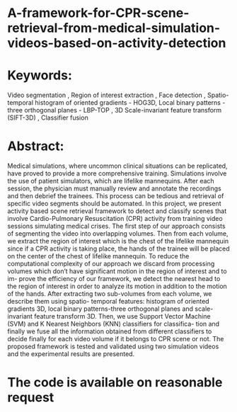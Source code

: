# A-framework-for-CPR-scene-retrieval-from-medical-simulation-videos-based-on-activity-detection

# Keywords:
Video segmentation , Region of interest extraction , Face detection , Spatio-temporal histogram of oriented gradients - HOG3D, Local binary patterns - three orthogonal planes - LBP-TOP , 3D Scale-invariant feature transform (SIFT-3D) , Classifier fusion

# Abstract:
Medical simulations, where uncommon clinical situations can be replicated, have
proved to provide a more comprehensive training. Simulations involve the use of
patient simulators, which are lifelike mannequins. After each session, the physician
must manually review and annotate the recordings and then debrief the trainees.
This process can be tedious and retrieval of specific video segments should be automated.
In this project, we present activity based scene retrieval framework to detect and
classify scenes that involve Cardio-Pulmonary Resuscitation (CPR) activity from
training video sessions simulating medical crises.
The first step of our approach consists of segmenting the video into overlapping
volumes. Then from each volume, we extract the region of interest which is the
chest of the lifelike mannequin since if a CPR activity is taking place, the hands
of the trainee will be placed on the center of the chest of lifelike mannequin. To
reduce the computational complexity of our approach we discard from processing
volumes which don’t have significant motion in the region of interest and to im-
prove the efficiency of our framework, we detect the nearest head to the region of
interest in order to analyze its motion in addition to the motion of the hands.
After extracting two sub-volumes from each volume, we describe them using spatio-
temporal features: histogram of oriented gradients 3D, local binary patterns-three
orthogonal planes and scale-invariant feature transform 3D. Then, we use Support
Vector Machine (SVM) and K Nearest Neighbors (KNN) classifiers for classifica-
tion and finally we fuse all the information obtained from different classifiers to
decide finally for each video volume if it belongs to CPR scene or not.
The proposed framework is tested and validated using two simulation videos and
the experimental results are presented.

# The code is available on reasonable request
 
